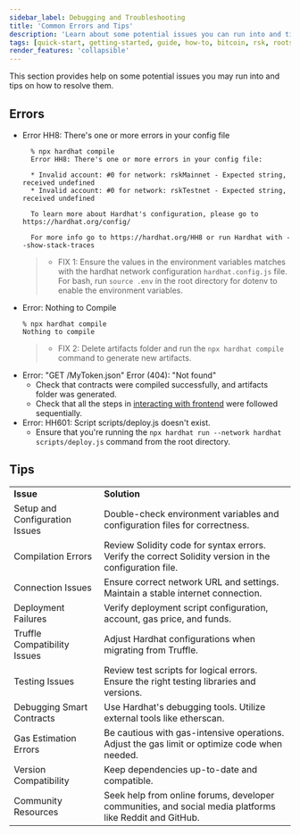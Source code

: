 ```yaml
---
sidebar_label: Debugging and Troubleshooting
title: 'Common Errors and Tips'
description: 'Learn about some potential issues you can run into and tips on how to resolve them'
tags: [quick-start, getting-started, guide, how-to, bitcoin, rsk, rootstock, blockchain]
render_features: 'collapsible'
---
```


This section provides help on some potential issues you may run into and tips on how to resolve them. 

## Errors

[](#top "collapsible")
- Error HH8: There's one or more errors in your config file
  ```shell
    % npx hardhat compile
    Error HH8: There's one or more errors in your config file:

    * Invalid account: #0 for network: rskMainnet - Expected string, received undefined
    * Invalid account: #0 for network: rskTestnet - Expected string, received undefined

    To learn more about Hardhat's configuration, please go to https://hardhat.org/config/

    For more info go to https://hardhat.org/HH8 or run Hardhat with --show-stack-traces
  ```
  > - FIX 1: Ensure the values in the environment variables matches with the hardhat network configuration `hardhat.config.js` file. For bash, run `source .env` in the root directory for dotenv to enable the environment variables.
- Error: Nothing to Compile 
  ```shell
  % npx hardhat compile
  Nothing to compile
  ```
  > - FIX 2: Delete artifacts folder and run the `npx hardhat compile` command to generate new artifacts.
- Error:  "GET /MyToken.json" Error (404): "Not found"
  - Check that contracts were compiled successfully, and artifacts folder was generated.
  - Check that all the steps in [interacting with frontend](/guides/quickstart/hardhat/interact-with-frontend/) were followed sequentially.
- Error: HH601: Script scripts/deploy.js doesn't exist.
  - Ensure that you're running the `npx hardhat run --network hardhat scripts/deploy.js` command from the root directory.

## Tips

<table>
    <tr>
   <td> 
    <b>Issue</b>

   </td>
   <td> 
    <b>Solution</b>

   </td>
  </tr>
  <tr>
   <td>
    Setup and Configuration Issues

   </td>
   <td>
    Double-check environment variables and configuration files for correctness.

   </td>
  </tr>
  <tr>
   <td>
    Compilation Errors

   </td>
   <td>
    Review Solidity code for syntax errors. Verify the correct Solidity version in the configuration file.

   </td>
  </tr>
  <tr>
   <td>
    Connection Issues

   </td>
   <td>
    Ensure correct network URL and settings. Maintain a stable internet connection.

   </td>
  </tr>
  <tr>
   <td>
    Deployment Failures

   </td>
   <td>
    Verify deployment script configuration, account, gas price, and funds.

   </td>
  </tr>
  <tr>
   <td>
    Truffle Compatibility Issues

   </td>
   <td>
    Adjust Hardhat configurations when migrating from Truffle.

   </td>
  </tr>
  <tr>
   <td>
    Testing Issues

   </td>
   <td>
    Review test scripts for logical errors. Ensure the right testing libraries and versions.

   </td>
  </tr>
  <tr>
   <td>
    Debugging Smart Contracts

   </td>
   <td>
    Use Hardhat's debugging tools. Utilize external tools like etherscan.

   </td>
  </tr>
  <tr>
   <td>
    Gas Estimation Errors

   </td>
   <td>
    Be cautious with gas-intensive operations. Adjust the gas limit or optimize code when needed.

   </td>
  </tr>
  <tr>

   <td>
    Version Compatibility

   </td>
   <td>
    Keep dependencies up-to-date and compatible.

   </td>
  </tr>
  <tr>
   <td>
    Community Resources

   </td>
   <td>
    Seek help from online forums, developer communities, and social media platforms like Reddit and GitHub.

   </td>
  </tr>
</table>
